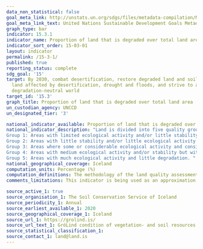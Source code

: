 ```yaml
---
data_non_statistical: false
goal_meta_link: http://unstats.un.org/sdgs/files/metadata-compilation/Metadata-Goal-15.pdf
goal_meta_link_text: United Nations Sustainable Development Goals Metadata (pdf 456kB)
graph_type: bar
indicator: 15.3.1
indicator_name: Proportion of land that is degraded over total land area
indicator_sort_order: 15-03-01
layout: indicator
permalink: /15-3-1/
published: true
reporting_status: complete
sdg_goal: '15'
target: By 2030, combat desertification, restore degraded land and soil, including
  land affected by desertification, drought and floods, and strive to achieve a land
  degradation-neutral world
target_id: '15.3'
graph_title: Proportion of land that is degraded over total land area
un_custodian_agency: UNCCD
un_designated_tier: '3'

national_indicator_available: Proportion of land that is degraded over total land area
national_indicator_description: "Land is divided into five quality groups depending on the condition of vegetation and soil quality. The higher the group number the more ecological activity there is in the area.
Group 1: Areas with limited ecological activity and/or little stability and high degradation. 
Group 2: Areas with little stability and/or little ecological activity
Group 3: Areas where some or considerable ecological activity and considerable degradation OR areas with little activity and little degradation, e.g. moss grown lava fields. 
Group 4: Areas with medium ecological activity and/or stability but with little degradation OR areas with much ecological activity and considerable stability but some degradation. 
Group 5: Areas with much ecological activity and little degradation. "
national_geographical_coverage: Iceland
computation_units: Percentage (%)
computation_definitions: The methodology of the land quality assessment is detailed in this[report on the assessment of the quality of vegetation and soil resources in Iceland](https://grolind.is/wp-content/uploads/2020/06/GroLind_stodumat_18_06_2020.pdf) 
comments_limitations: This indicator is being used as an approximation of the UN SDG Indicator. Where possible, we will work to identify or develop Icelandic data to meet the global indicator specification. This indicator has been identified in collaboration with topic experts.

source_active_1: true
source_organisation_1: The Soil Conservation Service of Iceland
source_periodicity_1: Annual
source_earliest_available_1: 2020
source_geographical_coverage_1: Iceland
source_url_1: https://grolind.is/
source_url_text_1: GróLind condition of vegetation- and soil resources in Iceland
source_statistical_classification_1: 
source_contact_1: land@land.is
---
```

